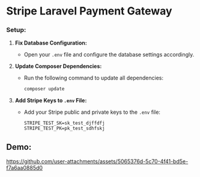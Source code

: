# Stripe Laravel Payment Gateway

### Setup:

1. **Fix Database Configuration:**
   - Open your `.env` file and configure the database settings accordingly.

2. **Update Composer Dependencies:**
   - Run the following command to update all dependencies:
     ```bash
     composer update
     ```

3. **Add Stripe Keys to `.env` File:**
   - Add your Stripe public and private keys to the `.env` file:
     ```env
     STRIPE_TEST_SK=sk_test_djffdfj
     STRIPE_TEST_PK=pk_test_sdhfskj
     ```





## Demo:

https://github.com/user-attachments/assets/5065376d-5c70-4f41-bd5e-f7a6aa0885d0



